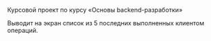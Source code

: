 Курсовой проект по курсу «Основы backend-разработки»

Выводит на экран список из 5 последних выполненных клиентом операций.
